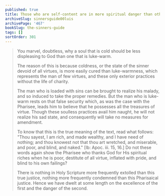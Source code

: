 ```yaml
---
published: true
title: Those who are self-content are in more spiritual danger than others
archiveSlug: sinnersguide00luis
archivePage: '467'
bookSlug: the-sinners-guide
tags: []
sortOrder: 301
---
```


> You marvel, doubtless, why a soul that is cold should be less displeasing to God than one that is luke-warm.
> 
> The reason of this is because coldness, or the state of the sinner devoid of all virtues, is more easily cured than luke-warmness, which represents the man of few virtues, and these only exterior practices without the life of charity.
> 
> The man who is loaded with sins can be brought to realize his malady, and so induced to take the proper remedies. But the man who is luke-warm rests on that false security which, as was the case with the Pharisee, leads him to believe that he possesses all the treasures of virtue. Though these soulless practices avail him naught, he will not realize his sad state, and consequently will take no measures for amendment.
> 
> To know that this is the true meaning of the text, read what follows: "Thou sayest, I am rich, and made wealthy, and I have need of nothing; and thou knowest not that thou art wretched, and miserable, and poor, and blind, and naked." [Ib: Apoc. iii. 15, 16.] Do not these words again show the Pharisee who thanks God for His spiritual riches when he is poor, destitute of all virtue, inflated with pride, and blind to his own failings?
> 
> There is nothing in Holy Scripture more frequently extolled than this true justice, nothing more frequently condemned than this Pharisaical justice. Hence we have dwelt at some length on the excellence of the first and the danger of the second.

